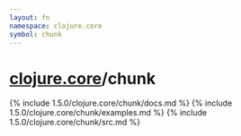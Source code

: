 ```yaml
---
layout: fn
namespace: clojure.core
symbol: chunk
---
```


# [clojure.core](../)/chunk

{% include 1.5.0/clojure.core/chunk/docs.md %}
{% include 1.5.0/clojure.core/chunk/examples.md %}
{% include 1.5.0/clojure.core/chunk/src.md %}

